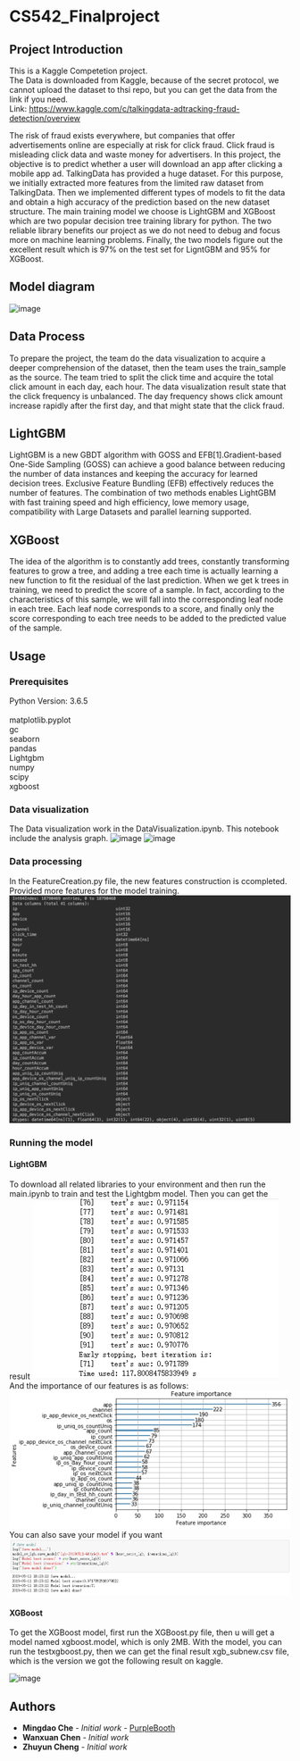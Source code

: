# CS542_Finalproject

## Project Introduction

This is a Kaggle Competetion project.<br>
The Data is downloaded from Kaggle, because of the secret protocol, we cannot upload the dataset to thsi repo, but you can get the data from the link if you need.<br>
Link: https://www.kaggle.com/c/talkingdata-adtracking-fraud-detection/overview<br>

The risk of fraud exists everywhere, but companies that offer advertisements online are especially at risk for click fraud. Click fraud is misleading click data and waste money for advertisers. In this project, the objective is to predict whether a user will download an app after clicking a mobile app ad. TalkingData has provided a huge dataset. For this purpose, we initially extracted more features from the limited raw dataset from TalkingData. Then we implemented different types of models to fit the data and obtain a high accuracy of the prediction based on the new dataset structure. The main training model we choose is LightGBM and XGBoost which are two popular decision tree training library for python. The two reliable library benefits our project as we do not need to debug and focus more on machine learning problems. Finally, the two models figure out the excellent result which is  97% on the test set for LigntGBM and 95% for XGBoost.<br>


## Model diagram
![image](https://github.com/mdche001/EC542_Finalproject/blob/master/Image/Blank%20Diagram.png)

## Data Process
To prepare the project,  the team do the data visualization to acquire a deeper comprehension of the dataset, then the team uses the train_sample as the source. The team tried to split the click time and acquire the total click amount in each day, each hour. The data visualization result state that the click frequency is unbalanced. The day frequency shows click amount increase rapidly after the first day, and that might state that the click fraud. <br>

## LightGBM 
LightGBM is a new GBDT algorithm with GOSS and EFB[1].Gradient-based One-Side Sampling (GOSS) can achieve a good balance between reducing the number of data instances and keeping the accuracy for learned decision trees. Exclusive Feature Bundling (EFB) effectively reduces the number of features. The combination of two methods enables LightGBM with fast training speed and high efficiency, lowe memory usage, compatibility with Large Datasets and parallel learning supported.

## XGBoost
The idea of the algorithm is to constantly add trees, constantly transforming features to grow a tree, and adding a tree each time is actually learning a new function to fit the residual of the last prediction. When we get k trees in training, we need to predict the score of a sample. In fact, according to the characteristics of this sample, we will fall into the corresponding leaf node in each tree. Each leaf node corresponds to a score, and finally only the score corresponding to each tree needs to be added to the predicted value of the sample. 

## Usage
### Prerequisites

Python Version: 3.6.5<br>	
matplotlib.pyplot<br>
gc<br>
seaborn<br>
pandas<br>
Lightgbm<br>
numpy<br>
scipy<br>
xgboost<br>

### Data visualization


The Data visualization work in the DataVisualization.ipynb. This notebook include the analysis graph.
![image](https://github.com/mdche001/EC542_Finalproject/blob/master/Image/Click_time.png)
![image](https://github.com/mdche001/EC542_Finalproject/blob/master/Image/downloadPercent.png)

### Data processing

In the FeatureCreation.py file, the new features construction is ccompleted. Provided more features for the model training.
![image](https://github.com/mdche001/CS542_Finalproject/blob/master/Image/datafeature.png)

### Running the model
#### LightGBM
To download all related libraries to your environment and then run the main.ipynb to train and test the Lightgbm model. Then you can get the result
![image](https://github.com/mdche001/CS542_Finalproject/blob/master/Image/result_lgb.PNG)
And the importance of our features is as follows:
![image](https://github.com/mdche001/CS542_Finalproject/blob/master/Image/importance_lgb.PNG)
You can also save your model if you want
![image](https://github.com/mdche001/CS542_Finalproject/blob/master/Image/save_lgb.PNG)
#### XGBoost
 To get the XGBoost model, first run the XGBoost.py file, then u will get a model named xgboost.model, which is only 2MB. With the model, you can run the testxgboost.py, then we can get the final result xgb_subnew.csv file, which is the version we got the following result on kaggle.
 
![image](https://github.com/mdche001/EC542_Finalproject/blob/master/Image/xgboost.png)



## Authors

* **Mingdao Che** - *Initial work* - [PurpleBooth](https://github.com/mdche001/EC542_Finalproject)
* **Wanxuan Chen** - *Initial work*
* **Zhuyun Cheng** - *Initial work*
